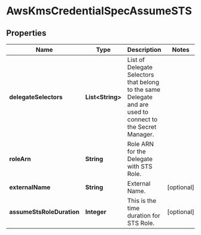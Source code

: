 # AwsKmsCredentialSpecAssumeSTS

## Properties
Name | Type | Description | Notes
------------ | ------------- | ------------- | -------------
**delegateSelectors** | **List&lt;String&gt;** | List of Delegate Selectors that belong to the same Delegate and are used to connect to the Secret Manager. | 
**roleArn** | **String** | Role ARN for the Delegate with STS Role. | 
**externalName** | **String** | External Name. |  [optional]
**assumeStsRoleDuration** | **Integer** | This is the time duration for STS Role. |  [optional]
